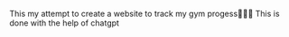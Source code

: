 This my attempt to create a website to track my gym progess🚀🚀🚀
This is done with the help of chatgpt
